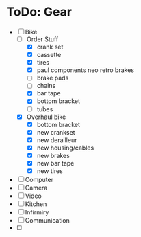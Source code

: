# ToDo: Gear

- [ ]  Bike
    - [ ]  Order Stuff
        - [x]  crank set
        - [x]  cassette
        - [x]  tires
        - [x]  paul components neo retro brakes
        - [ ]  brake pads
        - [ ]  chains
        - [x]  bar tape
        - [x]  bottom bracket
        - [ ]  tubes
    - [x]  Overhaul bike
        - [x]  bottom bracket
        - [x]  new crankset
        - [x]  new derailleur
        - [x]  new housing/cables
        - [x]  new brakes
        - [x]  new bar tape
        - [x]  new tires
- [ ]  Computer
- [ ]  Camera
- [ ]  Video
- [ ]  Kitchen
- [ ]  Infirmiry
- [ ]  Communication
- [ ]